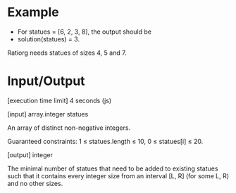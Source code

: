 # Example

 * For statues = [6, 2, 3, 8], the output should be
 * solution(statues) = 3.

Ratiorg needs statues of sizes 4, 5 and 7.

# Input/Output

[execution time limit] 4 seconds (js)

[input] array.integer statues

An array of distinct non-negative integers.

Guaranteed constraints:
1 ≤ statues.length ≤ 10,
0 ≤ statues[i] ≤ 20.

[output] integer

The minimal number of statues that need to be added to existing statues such that it contains every integer size from an interval [L, R] (for some L, R) and no other sizes.
